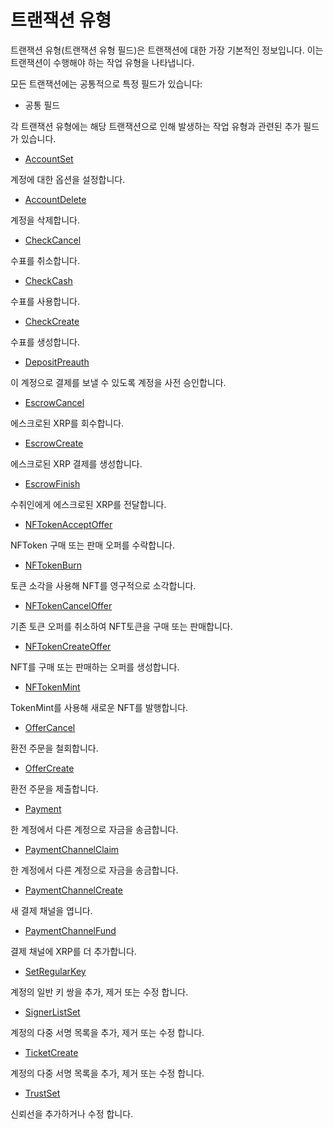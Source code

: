 # 트랜잭션 유형

트랜잭션 유형(트랜잭션 유형 필드)은 트랜잭션에 대한 가장 기본적인 정보입니다. 이는 트랜잭션이 수행해야 하는 작업 유형을 나타냅니다.

모든 트랜잭션에는 공통적으로 특정 필드가 있습니다:

* 공통 필드

각 트랜잭션 유형에는 해당 트랜잭션으로 인해 발생하는 작업 유형과 관련된 추가 필드가 있습니다.

* [AccountSet](https://xrpl.org/accountset.html)

계정에 대한 옵션을 설정합니다.

* [AccountDelete](https://xrpl.org/accountdelete.html)

계정을 삭제합니다.

* [CheckCancel](https://xrpl.org/checkcancel.html)

수표를 취소합니다.

* [CheckCash](https://xrpl.org/checkcash.html)

수표를 사용합니다.

* [CheckCreate](https://xrpl.org/checkcreate.html)

수표를 생성합니다.

* [DepositPreauth](https://xrpl.org/depositpreauth.html)

이 계정으로 결제를 보낼 수 있도록 계정을 사전 승인합니다.

* [EscrowCancel](https://xrpl.org/escrowcancel.html)

에스크로된 XRP를 회수합니다.

* [EscrowCreate](https://xrpl.org/escrowcreate.html)

에스크로된 XRP 결제를 생성합니다.

* [EscrowFinish](https://xrpl.org/escrowfinish.html)

수취인에게 에스크로된 XRP를 전달합니다.

* [NFTokenAcceptOffer](https://xrpl.org/nftokenacceptoffer.html)

NFToken 구매 또는 판매 오퍼를 수락합니다.

* [NFTokenBurn](https://xrpl.org/nftokenburn.html)

토큰 소각을 사용해 NFT를 영구적으로 소각합니다.

* [NFTokenCancelOffer](https://xrpl.org/nftokencanceloffer.html)

기존 토큰 오퍼를 취소하여 NFT토큰을 구매 또는 판매합니다.

* [NFTokenCreateOffer](https://xrpl.org/nftokencreateoffer.html)

NFT를 구매 또는 판매하는 오퍼를 생성합니다.

* [NFTokenMint](https://xrpl.org/nftokenmint.html)

TokenMint를 사용해 새로운 NFT를 발행합니다.

* [OfferCancel](https://xrpl.org/offercancel.html)

환전 주문을 철회합니다.

* [OfferCreate](https://xrpl.org/offercreate.html)

환전 주문을 제출합니다.

* [Payment](https://xrpl.org/payment.html)

한 계정에서 다른 계정으로 자금을 송금합니다.

* [PaymentChannelClaim](https://xrpl.org/paymentchannelclaim.html)

한 계정에서 다른 계정으로 자금을 송금합니다.

* [PaymentChannelCreate](https://xrpl.org/paymentchannelcreate.html)

새 결제 채널을 엽니다.

* [PaymentChannelFund](https://xrpl.org/paymentchannelfund.html)

결제 채널에 XRP를 더 추가합니다.

* [SetRegularKey](https://xrpl.org/setregularkey.html)

계정의 일반 키 쌍을 추가, 제거 또는 수정 합니다.

* [SignerListSet](https://xrpl.org/signerlistset.html)

계정의 다중 서명 목록을 추가, 제거 또는 수정 합니다.

* [TicketCreate](https://xrpl.org/ticketcreate.html)

계정의 다중 서명 목록을 추가, 제거 또는 수정 합니다.

* [TrustSet](https://xrpl.org/trustset.html)

신뢰선을 추가하거나 수정 합니다.

